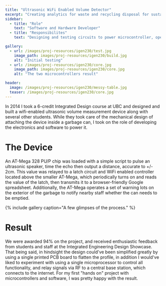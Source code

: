 ```yaml
---
title: "Ultrasonic WiFi Enabled Volume Detector"
excerpt: "Creating analytics for waste and recycling disposal for sustainable campuses"
sidebar:
  - title: "Role"
    text: "Software and Hardware Developer"
  - title: "Responsibilites"
    text: "Designing and testing circuits to power microcontroller, operate sensors. Software on both device-side and server-side to upload data to Google Sheet."

gallery:
  - url: /images/proj-resources/igen230/test.jpg
    image_path: images/proj-resources/igen230/build.jpg
    alt: "Initial testing"
  - url: /images/proj-resources/igen230/core.jpg
    image_path: images/proj-resources/igen230/core.jpg
    alt: "The two microcontrollers result"

header:
  image: /images/proj-resources/igen230/messy-table.jpg
  teaser: /images/proj-resources/igen230/core.jpg
---
```



In 2014 I took a 6-credit Integrated Design course at UBC and designed and built a wifi-enabled ultrasonic volume measurement device along with several other students. While they took care of the mechanical design of attaching the device inside a garbage can, I took on the role of developing the electronics and software to power it. 


# The Device

An AT-Mega 328 PU/P chip was loaded with a simple script to pulse an ultrasonic speaker, time the echo then output a distance, accurate to +/- 2cm. This value was relayed to a latch circuit and WiFi enabled controller located above the smaller AT-Mega, which periodically turns on and reads the value of the latch, then transmits it to a browser-friendly Google spreadsheet. Additionally, the AT-Mega operates a set of warning lots on the exterior of the garbage to notify nearby staff whether the can needs to be emptied. 


{% include gallery caption="A few glimpses of the process." %}

# Result

We were awarded 94% on the project, and received enthusiastic feedback from students and staff at the Integrated Engineering Design Showcase. That being said, in hindsight the design could've been simplified greatly by using a single printed PCB board to flatten the profile, in addition I would've liked to experiment with using a single microprocessor to control all functionality, and relay signals via RF to a central base station, which connects to the internet. For my first "hands on" project with microcontrollers and software, I was pretty happy with the result. 